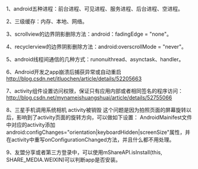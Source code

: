 1、android五种进程：前台进程、可见进程、服务进程、后台进程、空进程。

2、三级缓存：内存、本地、网络。

3、scrollview的边界阴影删除方法：android：fadingEdge = "none"。

4、recyclerview的边界阴影删除方法：android:overscrollMode = "never"。

5、android线程间通信的几种方式：runonuithread、asynctask、handler。

6、Android开发之app崩溃后捕获异常或自动重启
http://blog.csdn.net/itluochen/article/details/52205663

7、activity组件设置访问权限，保证只有应用内部或者相同签名的程序访问：
http://blog.csdn.net/mynameishuangshuai/article/details/52755066

8、三星手机调用系统相机 activity被销毁
这个问题是因为拍照页面的屏幕旋转以后，影响到了activity页面的旋转方向，可以做如下设置：
AndroidMainifest文件中对应的activity添加android:configChanges="orientation|keyboardHidden|screenSize"属性，并在activity中重写onConfigurationChanged方法，并且什么都不用处理。

9、友盟分享或者第三方登录中，可以使用mShareAPI.isInstall(this, SHARE_MEDIA.WEIXIN)可以判断app是否安装。

